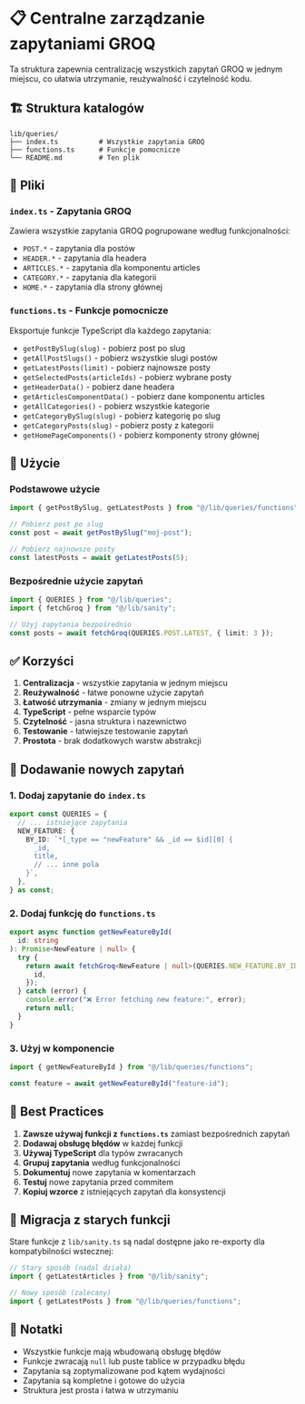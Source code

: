 # 📋 Centralne zarządzanie zapytaniami GROQ

Ta struktura zapewnia centralizację wszystkich zapytań GROQ w jednym miejscu, co ułatwia utrzymanie, reużywalność i czytelność kodu.

## 🏗️ Struktura katalogów

```
lib/queries/
├── index.ts          # Wszystkie zapytania GROQ
├── functions.ts      # Funkcje pomocnicze
└── README.md         # Ten plik
```

## 📁 Pliki

### `index.ts` - Zapytania GROQ

Zawiera wszystkie zapytania GROQ pogrupowane według funkcjonalności:

- `POST.*` - zapytania dla postów
- `HEADER.*` - zapytania dla headera
- `ARTICLES.*` - zapytania dla komponentu articles
- `CATEGORY.*` - zapytania dla kategorii
- `HOME.*` - zapytania dla strony głównej

### `functions.ts` - Funkcje pomocnicze

Eksportuje funkcje TypeScript dla każdego zapytania:

- `getPostBySlug(slug)` - pobierz post po slug
- `getAllPostSlugs()` - pobierz wszystkie slugi postów
- `getLatestPosts(limit)` - pobierz najnowsze posty
- `getSelectedPosts(articleIds)` - pobierz wybrane posty
- `getHeaderData()` - pobierz dane headera
- `getArticlesComponentData()` - pobierz dane komponentu articles
- `getAllCategories()` - pobierz wszystkie kategorie
- `getCategoryBySlug(slug)` - pobierz kategorię po slug
- `getCategoryPosts(slug)` - pobierz posty z kategorii
- `getHomePageComponents()` - pobierz komponenty strony głównej

## 🚀 Użycie

### Podstawowe użycie

```typescript
import { getPostBySlug, getLatestPosts } from "@/lib/queries/functions";

// Pobierz post po slug
const post = await getPostBySlug("moj-post");

// Pobierz najnowsze posty
const latestPosts = await getLatestPosts(5);
```

### Bezpośrednie użycie zapytań

```typescript
import { QUERIES } from "@/lib/queries";
import { fetchGroq } from "@/lib/sanity";

// Użyj zapytania bezpośrednio
const posts = await fetchGroq(QUERIES.POST.LATEST, { limit: 3 });
```

## ✅ Korzyści

1. **Centralizacja** - wszystkie zapytania w jednym miejscu
2. **Reużywalność** - łatwe ponowne użycie zapytań
3. **Łatwość utrzymania** - zmiany w jednym miejscu
4. **TypeScript** - pełne wsparcie typów
5. **Czytelność** - jasna struktura i nazewnictwo
6. **Testowanie** - łatwiejsze testowanie zapytań
7. **Prostota** - brak dodatkowych warstw abstrakcji

## 🔧 Dodawanie nowych zapytań

### 1. Dodaj zapytanie do `index.ts`

```typescript
export const QUERIES = {
  // ... istniejące zapytania
  NEW_FEATURE: {
    BY_ID: `*[_type == "newFeature" && _id == $id][0] {
      _id,
      title,
      // ... inne pola
    }`,
  },
} as const;
```

### 2. Dodaj funkcję do `functions.ts`

```typescript
export async function getNewFeatureById(
  id: string
): Promise<NewFeature | null> {
  try {
    return await fetchGroq<NewFeature | null>(QUERIES.NEW_FEATURE.BY_ID, {
      id,
    });
  } catch (error) {
    console.error("❌ Error fetching new feature:", error);
    return null;
  }
}
```

### 3. Użyj w komponencie

```typescript
import { getNewFeatureById } from "@/lib/queries/functions";

const feature = await getNewFeatureById("feature-id");
```

## 🎯 Best Practices

1. **Zawsze używaj funkcji z `functions.ts`** zamiast bezpośrednich zapytań
2. **Dodawaj obsługę błędów** w każdej funkcji
3. **Używaj TypeScript** dla typów zwracanych
4. **Grupuj zapytania** według funkcjonalności
5. **Dokumentuj** nowe zapytania w komentarzach
6. **Testuj** nowe zapytania przed commitem
7. **Kopiuj wzorce** z istniejących zapytań dla konsystencji

## 🔄 Migracja z starych funkcji

Stare funkcje z `lib/sanity.ts` są nadal dostępne jako re-exporty dla kompatybilności wstecznej:

```typescript
// Stary sposób (nadal działa)
import { getLatestArticles } from "@/lib/sanity";

// Nowy sposób (zalecany)
import { getLatestPosts } from "@/lib/queries/functions";
```

## 📝 Notatki

- Wszystkie funkcje mają wbudowaną obsługę błędów
- Funkcje zwracają `null` lub puste tablice w przypadku błędu
- Zapytania są zoptymalizowane pod kątem wydajności
- Zapytania są kompletne i gotowe do użycia
- Struktura jest prosta i łatwa w utrzymaniu
